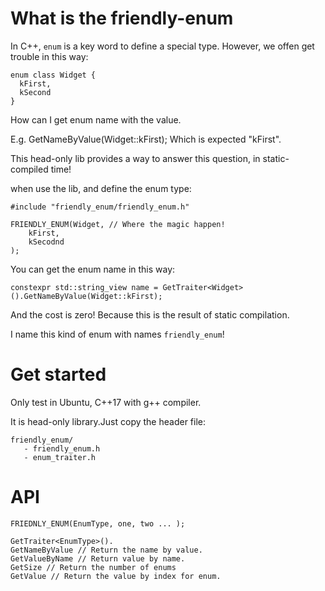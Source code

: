 
# What is the friendly-enum
In C++, `enum` is a key word to define a special type.
However, we offen get trouble in this way:
```
enum class Widget {
  kFirst,
  kSecond
}

```
How can I get enum name with the value.

E.g. GetNameByValue(Widget::kFirst); Which is expected "kFirst".


This head-only lib provides a way to answer this question, in static-compiled time!

when use the lib, and define the enum type:

```
#include "friendly_enum/friendly_enum.h"

FRIENDLY_ENUM(Widget, // Where the magic happen!
    kFirst,
    kSecodnd
);

```

You can get the enum name in this way:
```
constexpr std::string_view name = GetTraiter<Widget>().GetNameByValue(Widget::kFirst);
```
And the cost is zero! Because this is the result of static compilation.

I name this kind of enum with names `friendly_enum`!

# Get started
Only test in Ubuntu, C++17 with g++ compiler.

It is head-only library.Just copy the header file:
```
friendly_enum/
   - friendly_enum.h
   - enum_traiter.h
```

# API

```
FRIEDNLY_ENUM(EnumType, one, two ... );

GetTraiter<EnumType>().
GetNameByValue // Return the name by value.
GetValueByName // Return value by name.
GetSize // Return the number of enums
GetValue // Return the value by index for enum.

```
